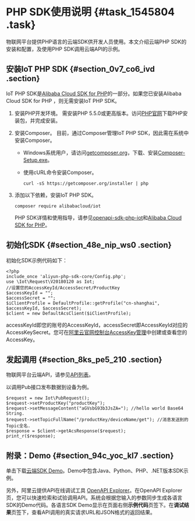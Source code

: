 # PHP SDK使用说明 {#task_1545804 .task}

物联网平台提供PHP语言的云端SDK供开发人员使用。本文介绍云端PHP SDK的安装和配置，及使用PHP SDK调用云端API的示例。

## 安装IoT PHP SDK {#section_0v7_co6_ivd .section}

IoT PHP SDK是[Alibaba Cloud SDK for PHP](https://github.com/aliyun/openapi-sdk-php)的一部分。如果您已安装Alibaba Cloud SDK for PHP ，则无需安装IoT PHP SDK。

1.  安装PHP开发环境。 需安装PHP 5.5.0或更高版本。访问[PHP官网](http://www.php.net/)下载PHP安装包，并完成安装。
2.  安装Composer。 目前，通过Composer管理IoT PHP SDK，因此需在系统中安装Composer。
    -   Windows系统用户，请访问[getcomposer.org](https://getcomposer.org/)，下载、安装[Composer-Setup.exe](https://getcomposer.org/Composer-Setup.exe)。
    -   使用cURL命令安装Composer。

        ``` {#codeblock_atc_xsa_2lp}
        curl -sS https://getcomposer.org/installer | php
        ```

3.  添加以下依赖，安装IoT PHP SDK。 

    ``` {#codeblock_y8d_dt1_n2w}
    composer require alibabacloud/iot
    ```

    PHP SDK详情和使用指导，请参见[openapi-sdk-php-iot](https://github.com/aliyun/openapi-sdk-php/tree/master/src/Iot)和[Alibaba Cloud SDK for PHP](https://github.com/aliyun/openapi-sdk-php)。


## 初始化SDK {#section_48e_nip_ws0 .section}

初始化SDK示例代码如下：

``` {#codeblock_w3o_bfz_9eu}
<?php
include_once 'aliyun-php-sdk-core/Config.php';
use \Iot\Request\V20180120 as Iot;
//设置您的AccessKeyId/AccessSecret/ProductKey
$accessKeyId = "";
$accessSecret = "";
$iClientProfile = DefaultProfile::getProfile("cn-shanghai", $accessKeyId, $accessSecret);
$client = new DefaultAcsClient($iClientProfile);
```

accessKeyId即您的账号的AccessKeyId，accessSecret即AccessKeyId对应的AccessKeySecret。您可在[阿里云官网控制台AccessKey管理](https://ak-console.aliyun.com)中创建或查看您的AccessKey。

## 发起调用 {#section_8ks_pe5_210 .section}

物联网平台云端API，请参见[API列表](cn.zh-CN/云端开发指南/云端API参考/API列表.md#)。

以调用Pub接口发布数据到设备为例。

``` {#codeblock_kv2_9fg_2qg}
$request = new Iot\PubRequest();
$request->setProductKey("productKey");
$request->setMessageContent("aGVsbG93b3JsZA="); //hello world Base64 String.
$request->setTopicFullName("/productKey/deviceName/get"); //消息发送到的Topic全名.
$response = $client->getAcsResponse($request);
print_r($response);
```

## 附录：Demo {#section_94c_yoc_kl7 .section}

单击下载[云端SDK Demo](http://docs-aliyun.cn-hangzhou.oss.aliyun-inc.com/assets/attach/44229/intl_en/1568085719729/iotx-api-demo.tar.gz)。Demo中包含Java、Python、PHP、.NET版本SDK示例。

另外，阿里云提供API在线调试工具 [OpenAPI Explorer](https://api.aliyun.com)。在OpenAPI Explorer页，您可以快速检索和试验调用API。系统会根据您输入的参数同步生成各语言SDK的Demo代码。各语言SDK Demo显示在页面右侧**示例代码**页签下。在**调试结果**页签下，查看API调用的真实请求URL和JSON格式的返回结果。

